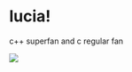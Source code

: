 # lucia!

c++ superfan and c regular fan

![](https://github-readme-stats.vercel.app/api?username=saturnaliam&show_icons=true)

